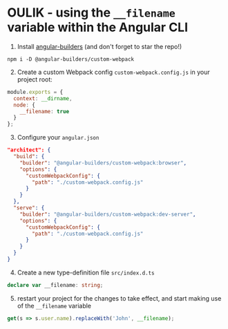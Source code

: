 # OULIK - using the `__filename` variable within the Angular CLI #

1) Install [angular-builders](https://github.com/just-jeb/angular-builders) (and don't forget to star the repo!)
```console
npm i -D @angular-builders/custom-webpack
```

2) Create a custom Webpack config `custom-webpack.config.js` in your project root:
```Javascript
module.exports = {
  context: __dirname,
  node: {
    __filename: true
  }
};
```
3) Configure your `angular.json`

```JSON
"architect": {
  "build": {
    "builder": "@angular-builders/custom-webpack:browser",
    "options": {
      "customWebpackConfig": {
        "path": "./custom-webpack.config.js"
      }
    }
  },
  "serve": {
    "builder": "@angular-builders/custom-webpack:dev-server",
    "options": {
      "customWebpackConfig": {
        "path": "./custom-webpack.config.js"
      }
    }
  }
}
```

4) Create a new type-definition file `src/index.d.ts`
```Typescript
declare var __filename: string;
```

5) restart your project for the changes to take effect, and start making use of the `__filename` variable
```Typescript
get(s => s.user.name).replaceWith('John', __filename);
```
